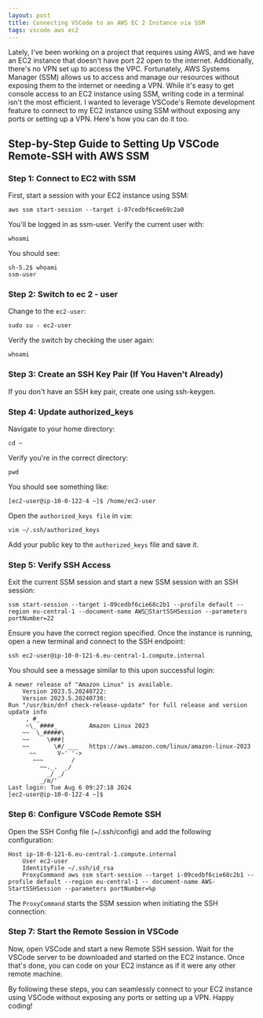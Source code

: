 ```yaml
---
layout: post
title: Connecting VSCode to an AWS EC 2 Instance via SSM
tags: vscode aws ec2 
---
```

Lately, I've been working on a project that requires using AWS, and we have an EC2 instance that doesn't have port 22 open to the internet. Additionally, there's no VPN set up to access the VPC. Fortunately, AWS Systems Manager (SSM) allows us to access and manage our resources without exposing them to the internet or needing a VPN. While it's easy to get console access to an EC2 instance using SSM, writing code in a terminal isn't the most efficient. I wanted to leverage VSCode's Remote development feature to connect to my EC2 instance using SSM without exposing any ports or setting up a VPN. Here's how you can do it too.

## Step-by-Step Guide to Setting Up VSCode Remote-SSH with AWS SSM

### Step 1: Connect to EC2 with SSM

First, start a session with your EC2 instance using SSM:

``` console
aws ssm start-session --target i-07cedbf6cee69c2a0
```

You'll be logged in as ssm-user. Verify the current user with:

``` console
whoami
```

You should see:

```console
sh-5.2$ whoami 
ssm-user
```

### Step 2: Switch to ec 2 - user

Change to the `ec2-user`:

``` console
sudo su - ec2-user
```

Verify the switch by checking the user again:

```console
whoami
```

### Step 3: Create an SSH Key Pair (If You Haven't Already)

If you don't have an SSH key pair, create one using ssh-keygen.

### Step 4: Update authorized_keys

Navigate to your home directory:

```console
cd ~
```

Verify you're in the correct directory:

```console
pwd
```

You should see something like:

```console
[ec2-user@ip-10-0-122-4 ~]$ /home/ec2-user
```

Open the `authorized_keys file` in `vim`:

```console
vim ~/.ssh/authorized_keys
```

Add your public key to the `authorized_keys` file and save it.

### Step 5: Verify SSH Access

Exit the current SSM session and start a new SSM session with an SSH session:

```console
ssm start-session --target i-09cedbf6cie68c2b1 --profile default --region eu-central-1 --document-name AWSStartSSHSession --parameters portNumber=22
```

Ensure you have the correct region specified. Once the instance is running, open a new terminal and connect to the SSH endpoint:

```console
ssh ec2-user@ip-10-0-121-6.eu-central-1.compute.internal
```

You should see a message similar to this upon successful login:

```console
A newer release of "Amazon Linux" is available. 
	Version 2023.5.20240722: 
	Version 2023.5.20240730: 
Run "/usr/bin/dnf check-release-update" for full release and version update info 
	 , #_ 
	 ~\_ ####_         Amazon Linux 2023 
	~~  \_#####\ 
	~~     \###| 
	~~       \#/ ___   https://aws.amazon.com/linux/amazon-linux-2023 
	  ~~      V~' '-> 
	   ~~~        / 
	     ~~._.  _/ 
	       _/ _/ 
	     _/m/' 
Last login: Tue Aug 6 09:27:18 2024 
[ec2-user@ip-10-0-122-4 ~]$
```

### Step 6: Configure VSCode Remote SSH

Open the SSH Config file (~/.ssh/config) and add the following configuration:

```console
Host ip-10-0-121-6.eu-central-1.compute.internal 
	User ec2-user 
	IdentityFile ~/.ssh/id_rsa 
	ProxyCommand aws ssm start-session --target i-09cedbf6cie68c2b1 --profile default --region eu-central-1 -- document-name AWS-StartSSHSession --parameters portNumber=%p
```

The `ProxyCommand` starts the SSM session when initiating the SSH connection.

### Step 7: Start the Remote Session in VSCode

Now, open VSCode and start a new Remote SSH session. Wait for the VSCode server to be downloaded and started on the EC2 instance. Once that's done, you can code on your EC2 instance as if it were any other remote machine.

By following these steps, you can seamlessly connect to your EC2 instance using VSCode without exposing any ports or setting up a VPN.
Happy coding!
